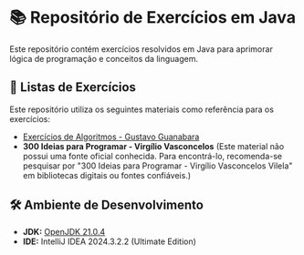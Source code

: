 # 📚 Repositório de Exercícios em Java

Este repositório contém exercícios resolvidos em Java para aprimorar lógica de programação e conceitos da linguagem.

## 📌 Listas de Exercícios

Este repositório utiliza os seguintes materiais como referência para os exercícios:

- [Exercícios de Algoritmos - Gustavo Guanabara](https://www.cursoemvideo.com/wp-content/uploads/2019/08/exercicios-algoritmos.pdf)
- **300 Ideias para Programar - Virgílio Vasconcelos** (Este material não possui uma fonte oficial conhecida. Para encontrá-lo, recomenda-se pesquisar por "300 Ideias para Programar - Virgílio Vasconcelos Vilela" em bibliotecas digitais ou fontes confiáveis.)

## 🛠️ Ambiente de Desenvolvimento

- **JDK:** [OpenJDK 21.0.4](https://jdk.java.net/)
- **IDE:** IntelliJ IDEA 2024.3.2.2 (Ultimate Edition)

